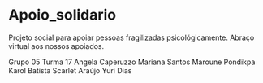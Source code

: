 # Apoio_solidario
Projeto social para apoiar pessoas fragilizadas psicológicamente. Abraço virtual aos nossos apoiados. 

Grupo 05 Turma 17
Angela Caperuzzo
Mariana Santos
Maroune Pondikpa
Karol Batista
Scarlet Araújo
Yuri Dias

